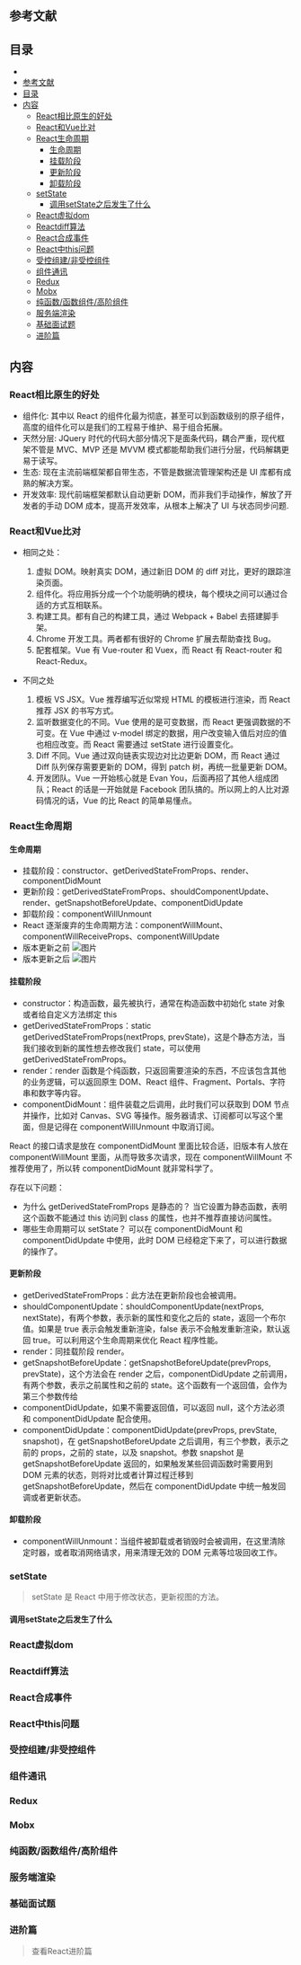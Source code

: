 ## 

## 参考文献

## 目录
- [](#)
- [参考文献](#参考文献)
- [目录](#目录)
- [内容](#内容)
  - [React相比原生的好处](#react相比原生的好处)
  - [React和Vue比对](#react和vue比对)
  - [React生命周期](#react生命周期)
    - [生命周期](#生命周期)
    - [挂载阶段](#挂载阶段)
    - [更新阶段](#更新阶段)
    - [卸载阶段](#卸载阶段)
  - [setState](#setstate)
    - [调用setState之后发生了什么](#调用setstate之后发生了什么)
  - [React虚拟dom](#react虚拟dom)
  - [Reactdiff算法](#reactdiff算法)
  - [React合成事件](#react合成事件)
  - [React中this问题](#react中this问题)
  - [受控组建/非受控组件](#受控组建非受控组件)
  - [组件通讯](#组件通讯)
  - [Redux](#redux)
  - [Mobx](#mobx)
  - [纯函数/函数组件/高阶组件](#纯函数函数组件高阶组件)
  - [服务端渲染](#服务端渲染)
  - [基础面试题](#基础面试题)
  - [进阶篇](#进阶篇)

## 内容

### React相比原生的好处
  - 组件化: 其中以 React 的组件化最为彻底，甚至可以到函数级别的原子组件，高度的组件化可以是我们的工程易于维护、易于组合拓展。
  - 天然分层: JQuery 时代的代码大部分情况下是面条代码，耦合严重，现代框架不管是 MVC、MVP 还是 MVVM 模式都能帮助我们进行分层，代码解耦更易于读写。
  - 生态: 现在主流前端框架都自带生态，不管是数据流管理架构还是 UI 库都有成熟的解决方案。
  - 开发效率: 现代前端框架都默认自动更新 DOM，而非我们手动操作，解放了开发者的手动 DOM 成本，提高开发效率，从根本上解决了 UI 与状态同步问题.

### React和Vue比对
  - 相同之处：
    1. 虚拟 DOM。映射真实 DOM，通过新旧 DOM 的 diff 对比，更好的跟踪渲染页面。
    2. 组件化。将应用拆分成一个个功能明确的模块，每个模块之间可以通过合适的方式互相联系。
    3. 构建工具。都有自己的构建工具，通过 Webpack + Babel 去搭建脚手架。
    4. Chrome 开发工具。两者都有很好的 Chrome 扩展去帮助查找 Bug。
    5. 配套框架。Vue 有 Vue-router 和 Vuex，而 React 有 React-router 和 React-Redux。

  - 不同之处
    1. 模板 VS JSX。Vue 推荐编写近似常规 HTML 的模板进行渲染，而 React 推荐 JSX 的书写方式。
    2. 监听数据变化的不同。Vue 使用的是可变数据，而 React 更强调数据的不可变。在 Vue 中通过 v-model 绑定的数据，用户改变输入值后对应的值也相应改变。而 React 需要通过 setState 进行设置变化。
    3. Diff 不同。Vue 通过双向链表实现边对比边更新 DOM，而 React 通过 Diff 队列保存需要更新的 DOM，得到 patch 树，再统一批量更新 DOM。
    4. 开发团队。Vue 一开始核心就是 Evan You，后面再招了其他人组成团队；React 的话是一开始就是 Facebook 团队搞的。所以网上的人比对源码情况的话，Vue 的比 React 的简单易懂点。

### React生命周期
#### 生命周期
- 挂载阶段：constructor、getDerivedStateFromProps、render、componentDidMount
- 更新阶段：getDerivedStateFromProps、shouldComponentUpdate、render、getSnapshotBeforeUpdate、componentDidUpdate
- 卸载阶段：componentWillUnmount
- React 逐渐废弃的生命周期方法：componentWillMount、componentWillReceiveProps、componentWillUpdate
- 版本更新之前
 ![图片](https://github.com/ReMirror0815/Library/React/images/image1.png)
- 版本更新之后
 ![图片](https://github.com/ReMirror0815/Library/React/images/image2.png)

 #### 挂载阶段
 - constructor：构造函数，最先被执行，通常在构造函数中初始化 state 对象或者给自定义方法绑定 this
 - getDerivedStateFromProps：static getDerivedStateFromProps(nextProps, prevState)，这是个静态方法，当我们接收到新的属性想去修改我们 state，可以使用 getDerivedStateFromProps。
 - render：render 函数是个纯函数，只返回需要渲染的东西，不应该包含其他的业务逻辑，可以返回原生 DOM、React 组件、Fragment、Portals、字符串和数字等内容。
 - componentDidMount：组件装载之后调用，此时我们可以获取到 DOM 节点并操作，比如对 Canvas、SVG 等操作。服务器请求、订阅都可以写这个里面，但是记得在 componentWillUnmount 中取消订阅。


React 的接口请求是放在 componentDidMount 里面比较合适，旧版本有人放在 componentWillMount 里面，从而导致多次请求，现在 componentWillMount 不推荐使用了，所以转 componentDidMount 就非常科学了。

存在以下问题：
- 为什么 getDerivedStateFromProps 是静态的？
当它设置为静态函数，表明这个函数不能通过 this 访问到 class 的属性，也并不推荐直接访问属性。
- 哪些生命周期可以 setState？
可以在 componentDidMount 和 componentDidUpdate 中使用，此时 DOM 已经稳定下来了，可以进行数据的操作了。


#### 更新阶段
- getDerivedStateFromProps：此方法在更新阶段也会被调用。
- shouldComponentUpdate：shouldComponentUpdate(nextProps, nextState)，有两个参数，表示新的属性和变化之后的 state，返回一个布尔值。如果是 true 表示会触发重新渲染，false 表示不会触发重新渲染，默认返回 true。可以利用这个生命周期来优化 React 程序性能。
- render：同挂载阶段 render。
- getSnapshotBeforeUpdate：getSnapshotBeforeUpdate(prevProps, prevState)，这个方法会在 render 之后，componentDidUpdate 之前调用，有两个参数，表示之前属性和之前的 state。这个函数有一个返回值，会作为第三个参数传给
- componentDidUpdate，如果不需要返回值，可以返回 null，这个方法必须和 componentDidUpdate 配合使用。
- componentDidUpdate：componentDidUpdate(prevProps, prevState, snapshot)，在 getSnapshotBeforeUpdate 之后调用，有三个参数，表示之前的 props，之前的 state，以及 snapshot。参数 snapshot 是 getSnapshotBeforeUpdate 返回的，如果触发某些回调函数时需要用到 DOM 元素的状态，则将对比或者计算过程迁移到 getSnapshotBeforeUpdate，然后在 componentDidUpdate 中统一触发回调或者更新状态。

#### 卸载阶段
- componentWillUnmount：当组件被卸载或者销毁时会被调用，在这里清除定时器，或者取消网络请求，用来清理无效的 DOM 元素等垃圾回收工作。
 

### setState
> setState 是 React 中用于修改状态，更新视图的方法。
#### 调用setState之后发生了什么


### React虚拟dom


### Reactdiff算法



### React合成事件


### React中this问题


### 受控组建/非受控组件


### 组件通讯


### Redux


### Mobx


### 纯函数/函数组件/高阶组件


### 服务端渲染



### 基础面试题

### 进阶篇
  > 查看React进阶篇
